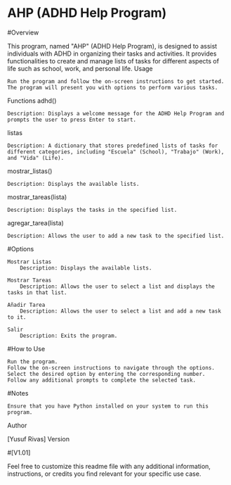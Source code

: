 # AHP (ADHD Help Program)
#Overview

This program, named "AHP" (ADHD Help Program), is designed to assist individuals with ADHD in organizing their tasks and activities. It provides functionalities to create and manage lists of tasks for different aspects of life such as school, work, and personal life.
Usage

    Run the program and follow the on-screen instructions to get started.
    The program will present you with options to perform various tasks.

Functions
adhd()

    Description: Displays a welcome message for the ADHD Help Program and prompts the user to press Enter to start.

listas

    Description: A dictionary that stores predefined lists of tasks for different categories, including "Escuela" (School), "Trabajo" (Work), and "Vida" (Life).

mostrar_listas()

    Description: Displays the available lists.

mostrar_tareas(lista)

    Description: Displays the tasks in the specified list.

agregar_tarea(lista)

    Description: Allows the user to add a new task to the specified list.

#Options

    Mostrar Listas
        Description: Displays the available lists.

    Mostrar Tareas
        Description: Allows the user to select a list and displays the tasks in that list.

    Añadir Tarea
        Description: Allows the user to select a list and add a new task to it.

    Salir
        Description: Exits the program.

#How to Use

    Run the program.
    Follow the on-screen instructions to navigate through the options.
    Select the desired option by entering the corresponding number.
    Follow any additional prompts to complete the selected task.

#Notes

    Ensure that you have Python installed on your system to run this program.

Author

[Yusuf Rivas]
Version

#[V1.01]

Feel free to customize this readme file with any additional information, instructions, or credits you find relevant for your specific use case.
